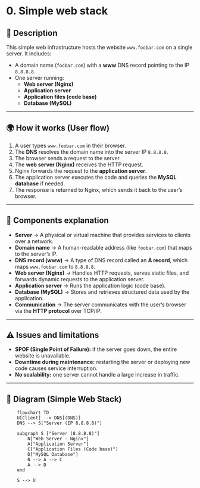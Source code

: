 # 0. Simple web stack

## 📌 Description

This simple web infrastructure hosts the website `www.foobar.com` on a single server.
It includes:

- A domain name (`foobar.com`) with a **www** DNS record pointing to the IP `8.8.8.8`.
- One server running:
  - **Web server (Nginx)**
  - **Application server**
  - **Application files (code base)**
  - **Database (MySQL)**

---

## 🌍 How it works (User flow)

1. A user types `www.foobar.com` in their browser.
2. The **DNS** resolves the domain name into the server IP `8.8.8.8`.
3. The browser sends a request to the server.
4. The **web server (Nginx)** receives the HTTP request.
5. Nginx forwards the request to the **application server**.
6. The application server executes the code and queries the **MySQL database** if needed.
7. The response is returned to Nginx, which sends it back to the user’s browser.

---

## 🔧 Components explanation

- **Server** → A physical or virtual machine that provides services to clients over a network.
- **Domain name** → A human-readable address (like `foobar.com`) that maps to the server’s IP.
- **DNS record (www)** → A type of DNS record called an **A record**, which maps `www.foobar.com` to `8.8.8.8`.
- **Web server (Nginx)** → Handles HTTP requests, serves static files, and forwards dynamic requests to the application server.
- **Application server** → Runs the application logic (code base).
- **Database (MySQL)** → Stores and retrieves structured data used by the application.
- **Communication** → The server communicates with the user’s browser via the **HTTP protocol** over TCP/IP.

---

## ⚠️ Issues and limitations

- **SPOF (Single Point of Failure):** if the server goes down, the entire website is unavailable.
- **Downtime during maintenance:** restarting the server or deploying new code causes service interruption.
- **No scalability:** one server cannot handle a large increase in traffic.

---

## 📸 Diagram (Simple Web Stack)

```mermaid
    flowchart TD
    U[Client] --> DNS[(DNS)]
    DNS --> S["Server (IP 8.8.8.8)"]

    subgraph S ["Server (8.8.8.8)"]
        N["Web Server - Nginx"]
        A["Application Server"]
        C["Application Files (Code base)"]
        D["MySQL Database"]
        N --> A --> C
        A --> D
    end

    S --> U
```
